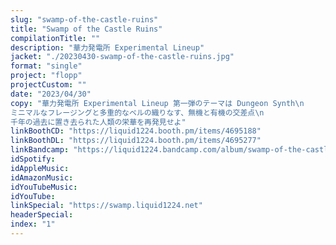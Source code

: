 ```yaml
---
slug: "swamp-of-the-castle-ruins"
title: "Swamp of the Castle Ruins"
compilationTitle: ""
description: "華力発電所 Experimental Lineup"
jacket: "./20230430-swamp-of-the-castle-ruins.jpg"
format: "single"
project: "flopp"
projectCustom: ""
date: "2023/04/30"
copy: "華力発電所 Experimental Lineup 第一弾のテーマは Dungeon Synth\n
ミニマルなフレージングと多重的なベルの織りなす、無機と有機の交差点\n
千年の過去に置き去られた人類の栄華を再発見せよ"
linkBoothCD: "https://liquid1224.booth.pm/items/4695188"
linkBoothDL: "https://liquid1224.booth.pm/items/4695277"
linkBandcamp: "https://liquid1224.bandcamp.com/album/swamp-of-the-castle-ruins"
idSpotify: 
idAppleMusic: 
idAmazonMusic: 
idYouTubeMusic: 
idYouTube: 
linkSpecial: "https://swamp.liquid1224.net"
headerSpecial: 
index: "1"
---
```

